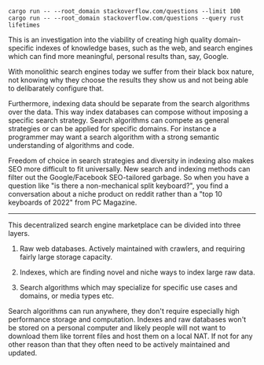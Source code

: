```
cargo run -- --root_domain stackoverflow.com/questions --limit 100
cargo run -- --root_domain stackoverflow.com/questions --query rust lifetimes
```

This is an investigation into the viability of creating high quality
domain-specific indexes of knowledge bases, such as the web, and search engines
which can find more meaningful, personal results than, say, Google.

With monolithic search engines today we suffer from their black box nature, not
knowing why they choose the results they show us and not being able to
delibarately configure that.

Furthermore, indexing data should be separate from the search algorithms over
the data. This way index databases can compose without imposing a specific
search strategy. Search algorithms can compete as general strategies or can be
applied for specific domains. For instance a programmer may want a search
algorithm with a strong semantic understanding of algorithms and code.

Freedom of choice in search strategies and diversity in indexing also makes SEO
more difficult to fit universally. New search and indexing methods can filter
out the Google/Facebook SEO-tailored garbage. So when you have a question like
"is there a non-mechanical split keyboard?", you find a conversation about
a niche product on reddit rather than a "top 10 keyboards of 2022" from PC
Magazine.

---

This decentralized search engine marketplace can be divided into three layers.

1. Raw web databases. Actively maintained with crawlers, and requiring fairly
   large storage capacity.

2. Indexes, which are finding novel and niche ways to index large raw data.

3. Search algorithms which may specialize for specific use cases and domains,
   or media types etc.


Search algorithms can run anywhere, they don't require especially high
performance storage and computation. Indexes and raw databases won't be stored
on a personal computer and likely people will not want to download them like
torrent files and host them on a local NAT. If not for any other reason than
that they often need to be actively maintained and updated.

